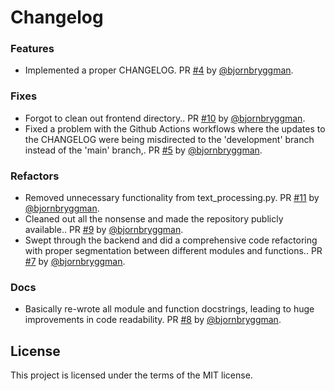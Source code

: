 # Changelog

### Features

* Implemented a proper CHANGELOG. PR [#4](https://github.com/bjornbryggman/EU4-Modding-Tools/pull/4) by [@bjornbryggman](https://github.com/bjornbryggman).

### Fixes

* Forgot to clean out frontend directory.. PR [#10](https://github.com/bjornbryggman/eu4_modding_tools/pull/10) by [@bjornbryggman](https://github.com/bjornbryggman).
* Fixed a problem with the Github Actions workflows where the updates to the CHANGELOG were being misdirected to  the 'development' branch instead of the 'main' branch,. PR [#5](https://github.com/bjornbryggman/EU4-Modding-Tools/pull/5) by [@bjornbryggman](https://github.com/bjornbryggman).

### Refactors

* Removed unnecessary functionality from text_processing.py. PR [#11](https://github.com/bjornbryggman/eu4_modding_tools/pull/11) by [@bjornbryggman](https://github.com/bjornbryggman).
* Cleaned out all the nonsense and made the repository publicly available.. PR [#9](https://github.com/bjornbryggman/eu4_modding_tools/pull/9) by [@bjornbryggman](https://github.com/bjornbryggman).
* Swept through the backend and did a comprehensive code refactoring with proper segmentation between different modules and functions.. PR [#7](https://github.com/bjornbryggman/EU4-Modding-Tools/pull/7) by [@bjornbryggman](https://github.com/bjornbryggman).

### Docs

* Basically re-wrote all module and function docstrings, leading to huge improvements in code readability. PR [#8](https://github.com/bjornbryggman/EU4-Modding-Tools/pull/8) by [@bjornbryggman](https://github.com/bjornbryggman).

## License

This project is licensed under the terms of the MIT license.
